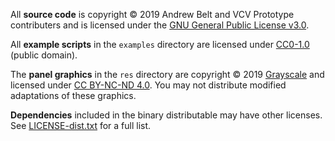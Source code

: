 All **source code** is copyright © 2019 Andrew Belt and VCV Prototype contributers and is licensed under the [GNU General Public License v3.0](LICENSE-GPLv3.txt).

All **example scripts** in the `examples` directory are licensed under [CC0-1.0](https://creativecommons.org/publicdomain/zero/1.0/legalcode) (public domain).

The **panel graphics** in the `res` directory are copyright © 2019 [Grayscale](http://grayscale.info/) and licensed under [CC BY-NC-ND 4.0](https://creativecommons.org/licenses/by-nc-nd/4.0/).
You may not distribute modified adaptations of these graphics.

**Dependencies** included in the binary distributable may have other licenses.
See [LICENSE-dist.txt](LICENSE-dist.txt) for a full list.
